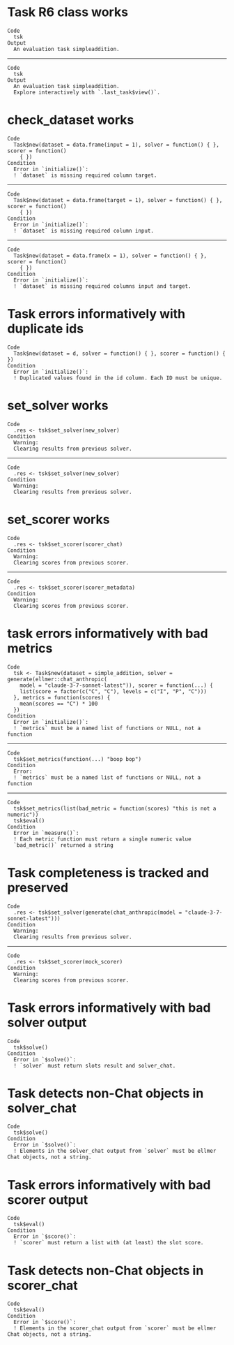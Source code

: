 # Task R6 class works

    Code
      tsk
    Output
      An evaluation task simpleaddition.

---

    Code
      tsk
    Output
      An evaluation task simpleaddition.
      Explore interactively with `.last_task$view()`.

# check_dataset works

    Code
      Task$new(dataset = data.frame(input = 1), solver = function() { }, scorer = function()
        { })
    Condition
      Error in `initialize()`:
      ! `dataset` is missing required column target.

---

    Code
      Task$new(dataset = data.frame(target = 1), solver = function() { }, scorer = function()
        { })
    Condition
      Error in `initialize()`:
      ! `dataset` is missing required column input.

---

    Code
      Task$new(dataset = data.frame(x = 1), solver = function() { }, scorer = function()
        { })
    Condition
      Error in `initialize()`:
      ! `dataset` is missing required columns input and target.

# Task errors informatively with duplicate ids

    Code
      Task$new(dataset = d, solver = function() { }, scorer = function() { })
    Condition
      Error in `initialize()`:
      ! Duplicated values found in the id column. Each ID must be unique.

# set_solver works

    Code
      .res <- tsk$set_solver(new_solver)
    Condition
      Warning:
      Clearing results from previous solver.

---

    Code
      .res <- tsk$set_solver(new_solver)
    Condition
      Warning:
      Clearing results from previous solver.

# set_scorer works

    Code
      .res <- tsk$set_scorer(scorer_chat)
    Condition
      Warning:
      Clearing scores from previous scorer.

---

    Code
      .res <- tsk$set_scorer(scorer_metadata)
    Condition
      Warning:
      Clearing scores from previous scorer.

# task errors informatively with bad metrics

    Code
      tsk <- Task$new(dataset = simple_addition, solver = generate(ellmer::chat_anthropic(
        model = "claude-3-7-sonnet-latest")), scorer = function(...) {
        list(score = factor(c("C", "C"), levels = c("I", "P", "C")))
      }, metrics = function(scores) {
        mean(scores == "C") * 100
      })
    Condition
      Error in `initialize()`:
      ! `metrics` must be a named list of functions or NULL, not a function

---

    Code
      tsk$set_metrics(function(...) "boop bop")
    Condition
      Error:
      ! `metrics` must be a named list of functions or NULL, not a function

---

    Code
      tsk$set_metrics(list(bad_metric = function(scores) "this is not a numeric"))
      tsk$eval()
    Condition
      Error in `measure()`:
      ! Each metric function must return a single numeric value
      `bad_metric()` returned a string

# Task completeness is tracked and preserved

    Code
      .res <- tsk$set_solver(generate(chat_anthropic(model = "claude-3-7-sonnet-latest")))
    Condition
      Warning:
      Clearing results from previous solver.

---

    Code
      .res <- tsk$set_scorer(mock_scorer)
    Condition
      Warning:
      Clearing scores from previous scorer.

# Task errors informatively with bad solver output

    Code
      tsk$solve()
    Condition
      Error in `$solve()`:
      ! `solver` must return slots result and solver_chat.

# Task detects non-Chat objects in solver_chat

    Code
      tsk$solve()
    Condition
      Error in `$solve()`:
      ! Elements in the solver_chat output from `solver` must be ellmer Chat objects, not a string.

# Task errors informatively with bad scorer output

    Code
      tsk$eval()
    Condition
      Error in `$score()`:
      ! `scorer` must return a list with (at least) the slot score.

# Task detects non-Chat objects in scorer_chat

    Code
      tsk$eval()
    Condition
      Error in `$score()`:
      ! Elements in the scorer_chat output from `scorer` must be ellmer Chat objects, not a string.

